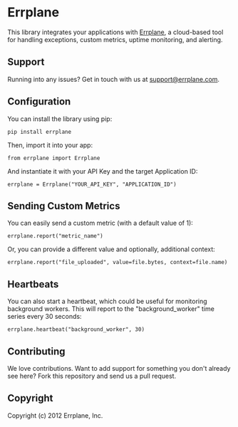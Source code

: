 Errplane
========

This library integrates your applications with [Errplane](http://errplane.com), a cloud-based tool for handling exceptions, custom metrics, uptime monitoring, and alerting.

Support
-------

Running into any issues? Get in touch with us at [support@errplane.com](mailto:support@errplane.com).

Configuration
----------------------

You can install the library using pip:

    pip install errplane

Then, import it into your app:

    from errplane import Errplane

And instantiate it with your API Key and the target Application ID:

	errplane = Errplane("YOUR_API_KEY", "APPLICATION_ID")

Sending Custom Metrics
------------------------

You can easily send a custom metric (with a default value of 1):

    errplane.report("metric_name")

Or, you can provide a different value and optionally, additional context:

    errplane.report("file_uploaded", value=file.bytes, context=file.name)

Heartbeats
----------

You can also start a heartbeat, which could be useful for monitoring background workers. This will report to the "background_worker" time series every 30 seconds:

	errplane.heartbeat("background_worker", 30)

Contributing
------------

We love contributions. Want to add support for something you don't already see here? Fork this repository and send us a pull request.

Copyright
---------

Copyright (c) 2012 Errplane, Inc.
